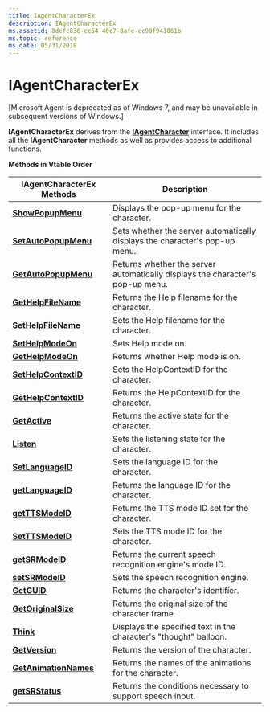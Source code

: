 ```yaml
---
title: IAgentCharacterEx
description: IAgentCharacterEx
ms.assetid: 8defc836-cc54-40c7-8afc-ec90f941861b
ms.topic: reference
ms.date: 05/31/2018
---
```


# IAgentCharacterEx

\[Microsoft Agent is deprecated as of Windows 7, and may be unavailable in subsequent versions of Windows.\]

**IAgentCharacterEx** derives from the [**IAgentCharacter**](iagentcharacter.md) interface. It includes all the **IAgentCharacter** methods as well as provides access to additional functions.

**Methods in Vtable Order**



| IAgentCharacterEx Methods                                         | Description                                                                    |
|-------------------------------------------------------------------|--------------------------------------------------------------------------------|
| [**ShowPopupMenu**](iagentcharacterex--showpopupmenu.md)         | Displays the pop-up menu for the character.                                    |
| [**SetAutoPopupMenu**](iagentcharacterex--setautopopupmenu.md)   | Sets whether the server automatically displays the character's pop-up menu.    |
| [**GetAutoPopupMenu**](iagentcharacterex--getautopopupmenu.md)   | Returns whether the server automatically displays the character's pop-up menu. |
| [**GetHelpFileName**](iagentcharacterex--gethelpfilename.md)     | Returns the Help filename for the character.                                   |
| [**SetHelpFileName**](iagentcharacterex--sethelpfilename.md)     | Sets the Help filename for the character.                                      |
| [**SetHelpModeOn**](iagentcharacterex--sethelpmodeon.md)         | Sets Help mode on.                                                             |
| [**GetHelpModeOn**](iagentcharacterex--gethelpmodeon.md)         | Returns whether Help mode is on.                                               |
| [**SetHelpContextID**](iagentcharacterex--sethelpcontextid.md)   | Sets the HelpContextID for the character.                                      |
| [**GetHelpContextID**](iagentcharacterex--gethelpcontextid.md)   | Returns the HelpContextID for the character.                                   |
| [**GetActive**](iagentcharacterex--getactive.md)                 | Returns the active state for the character.                                    |
| [**Listen**](iagentcharacterex--listen.md)                       | Sets the listening state for the character.                                    |
| [**SetLanguageID**](iagentcharacterex--setlanguageid.md)         | Sets the language ID for the character.                                        |
| [**getLanguageID**](iagentcharacterex--getlanguageid.md)         | Returns the language ID for the character.                                     |
| [**getTTSModeID**](iagentcharacterex--getttsmodeid.md)           | Returns the TTS mode ID set for the character.                                 |
| [**SetTTSModeID**](iagentcharacterex--setttsmodeid.md)           | Sets the TTS mode ID for the character.                                        |
| [**getSRModeID**](iagentcharacterex--getsrmodeid.md)             | Returns the current speech recognition engine's mode ID.                       |
| [**setSRModeID**](iagentcharacterex--setsrmodeid.md)             | Sets the speech recognition engine.                                            |
| [**GetGUID**](iagentcharacterex--getguid.md)                     | Returns the character's identifier.                                            |
| [**GetOriginalSize**](iagentcharacterex--getoriginalsize.md)     | Returns the original size of the character frame.                              |
| [**Think**](iagentcharacterex--think.md)                         | Displays the specified text in the character's "thought" balloon.              |
| [**GetVersion**](iagentcharacterex--getversion.md)               | Returns the version of the character.                                          |
| [**GetAnimationNames**](iagentcharacterex--getanimationnames.md) | Returns the names of the animations for the character.                         |
| [**getSRStatus**](iagentcharacterex--getsrstatus.md)             | Returns the conditions necessary to support speech input.                      |



 

 

 




